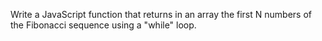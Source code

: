Write a JavaScript function that returns in an array the first N numbers of the Fibonacci sequence using a "while" loop.
